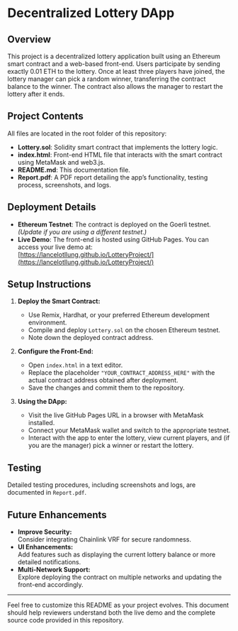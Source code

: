 # Decentralized Lottery DApp

## Overview
This project is a decentralized lottery application built using an Ethereum smart contract and a web-based front-end. Users participate by sending exactly 0.01 ETH to the lottery. Once at least three players have joined, the lottery manager can pick a random winner, transferring the contract balance to the winner. The contract also allows the manager to restart the lottery after it ends.

## Project Contents
All files are located in the root folder of this repository:
- **Lottery.sol**: Solidity smart contract that implements the lottery logic.
- **index.html**: Front-end HTML file that interacts with the smart contract using MetaMask and web3.js.
- **README.md**: This documentation file.
- **Report.pdf**: A PDF report detailing the app’s functionality, testing process, screenshots, and logs.

## Deployment Details
- **Ethereum Testnet**: The contract is deployed on the Goerli testnet. *(Update if you are using a different testnet.)*
- **Live Demo**: The front-end is hosted using GitHub Pages. You can access your live demo at:  
  [https://lancelotllung.github.io/LotteryProject/](https://lancelotllung.github.io/LotteryProject/)

## Setup Instructions

1. **Deploy the Smart Contract:**
   - Use Remix, Hardhat, or your preferred Ethereum development environment.
   - Compile and deploy `Lottery.sol` on the chosen Ethereum testnet.
   - Note down the deployed contract address.

2. **Configure the Front-End:**
   - Open `index.html` in a text editor.
   - Replace the placeholder `"YOUR_CONTRACT_ADDRESS_HERE"` with the actual contract address obtained after deployment.
   - Save the changes and commit them to the repository.

3. **Using the DApp:**
   - Visit the live GitHub Pages URL in a browser with MetaMask installed.
   - Connect your MetaMask wallet and switch to the appropriate testnet.
   - Interact with the app to enter the lottery, view current players, and (if you are the manager) pick a winner or restart the lottery.

## Testing
Detailed testing procedures, including screenshots and logs, are documented in `Report.pdf`.

## Future Enhancements
- **Improve Security:**  
  Consider integrating Chainlink VRF for secure randomness.
- **UI Enhancements:**  
  Add features such as displaying the current lottery balance or more detailed notifications.
- **Multi-Network Support:**  
  Explore deploying the contract on multiple networks and updating the front-end accordingly.

---

Feel free to customize this README as your project evolves. This document should help reviewers understand both the live demo and the complete source code provided in this repository.
